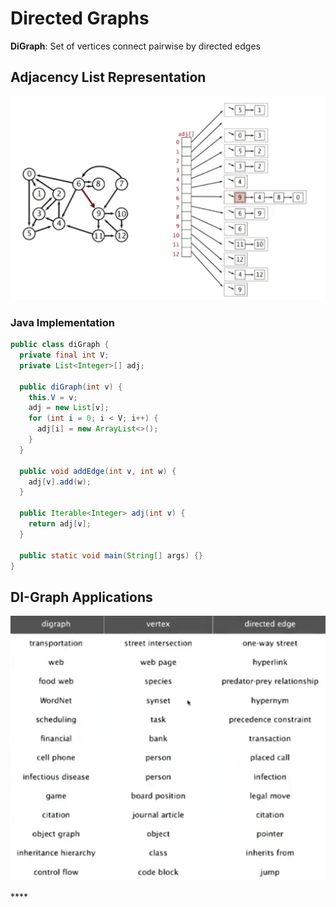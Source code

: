 # Directed Graphs

**DiGraph**: Set of vertices connect pairwise by directed edges

## Adjacency List Representation

![](../.gitbook/assets/image%20%2895%29.png)

### Java Implementation

```java
public class diGraph {
  private final int V;
  private List<Integer>[] adj;

  public diGraph(int v) {
    this.V = v;
    adj = new List[v];
    for (int i = 0; i < V; i++) {
      adj[i] = new ArrayList<>();
    }
  }

  public void addEdge(int v, int w) {
    adj[v].add(w);
  }

  public Iterable<Integer> adj(int v) {
    return adj[v];
  }

  public static void main(String[] args) {}
}

```

## **DI-Graph Applications**

![](../.gitbook/assets/image%20%2897%29.png)

\*\*\*\*

